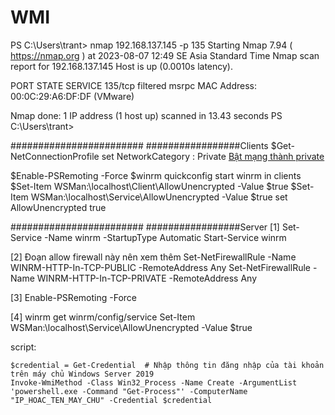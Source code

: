 # WMI

PS C:\Users\trant> nmap 192.168.137.145 -p 135
Starting Nmap 7.94 ( https://nmap.org ) at 2023-08-07 12:49 SE Asia Standard Time
Nmap scan report for 192.168.137.145
Host is up (0.0010s latency).

PORT    STATE    SERVICE
135/tcp filtered msrpc
MAC Address: 00:0C:29:A6:DF:DF (VMware)

Nmap done: 1 IP address (1 host up) scanned in 13.43 seconds
PS C:\Users\trant>


########################
#################Clients
$Get-NetConnectionProfile
set NetworkCategory          : Private
[Bật mạng thành private](https://vitinhquan7.info/cach-thay-doi-mang-cong-cong-thanh-mang-rieng/)

$Enable-PSRemoting -Force
$winrm quickconfig
start winrm in clients
$Set-Item WSMan:\localhost\Client\AllowUnencrypted -Value $true
$Set-Item WSMan:\localhost\Service\AllowUnencrypted -Value $true
set AllowUnencrypted true




########################
#################Server 
[1]
Set-Service -Name winrm -StartupType Automatic
Start-Service winrm

[2] Đoạn allow firewall này nên xem thêm
Set-NetFirewallRule -Name WINRM-HTTP-In-TCP-PUBLIC -RemoteAddress Any
Set-NetFirewallRule -Name WINRM-HTTP-In-TCP-PRIVATE -RemoteAddress Any

[3]
Enable-PSRemoting -Force

[4]
winrm get winrm/config/service
Set-Item WSMan:\localhost\Service\AllowUnencrypted -Value $true

script:
```
$credential = Get-Credential  # Nhập thông tin đăng nhập của tài khoản trên máy chủ Windows Server 2019
Invoke-WmiMethod -Class Win32_Process -Name Create -ArgumentList 'powershell.exe -Command "Get-Process"' -ComputerName "IP_HOAC_TEN_MAY_CHU" -Credential $credential

```
